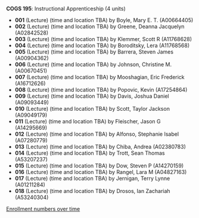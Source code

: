 **COGS 195**: Instructional Apprenticeship (4 units)

- **001** (Lecture) (time and location TBA) by Boyle, Mary E. T. (A00664405)
- **002** (Lecture) (time and location TBA) by Greene, Deanna Jacquelyn (A02842528)
- **003** (Lecture) (time and location TBA) by Klemmer, Scott R (A11768628)
- **004** (Lecture) (time and location TBA) by Boroditsky, Lera (A11768568)
- **005** (Lecture) (time and location TBA) by Barrera, Steven James (A00904362)
- **006** (Lecture) (time and location TBA) by Johnson, Christine M. (A00670451)
- **007** (Lecture) (time and location TBA) by Mooshagian, Eric Frederick (A16712626)
- **008** (Lecture) (time and location TBA) by Popovic, Kevin (A17254864)
- **009** (Lecture) (time and location TBA) by Davis, Joshua Daniel (A09093449)
- **010** (Lecture) (time and location TBA) by Scott, Taylor Jackson (A09049179)
- **011** (Lecture) (time and location TBA) by Fleischer, Jason G (A14295669)
- **012** (Lecture) (time and location TBA) by Alfonso, Stephanie Isabel (A07280779)
- **013** (Lecture) (time and location TBA) by Chiba, Andrea (A02380783)
- **014** (Lecture) (time and location TBA) by Trott, Sean Thomas (A53207237)
- **015** (Lecture) (time and location TBA) by Dow, Steven P (A14270159)
- **016** (Lecture) (time and location TBA) by Rangel, Lara M (A04827163)
- **017** (Lecture) (time and location TBA) by Jernigan, Terry Lynne (A01211284)
- **018** (Lecture) (time and location TBA) by Drosos, Ian Zachariah (A53240304)

[Enrollment numbers over time](./COGS195.tsv)

